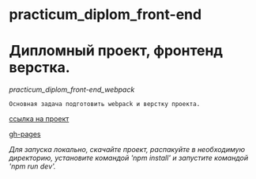 # practicum_diplom_front-end

# Дипломный проект, фронтенд верстка.

*practicum_diplom_front-end_webpack*

    Основная задача подготовить webpack и верстку проекта.
    

[ссылка на проект](https://github.com/ospas312/practicum_diplom_front-end/)

[gh-pages](https://ospas312.github.io/practicum_diplom_front-end/)

*Для запуска локально, скачайте проект, распакуйте в необходимую директорию, установите командой 'npm install' и запустите командой 'npm run dev'.*

